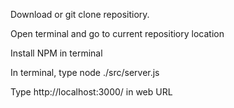 Download or git clone repositiory. 

Open terminal and go to current repositiory location

Install NPM in terminal

In terminal, type node ./src/server.js

Type http://localhost:3000/ in web URL
